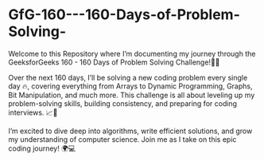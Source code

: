 # GfG-160---160-Days-of-Problem-Solving-

Welcome to this Repository where I’m documenting my journey through the GeeksforGeeks 160 - 160 Days of Problem Solving Challenge!🧑‍💻

Over the next 160 days, I’ll be solving a new coding problem every single day 🔥, covering everything from Arrays to Dynamic Programming, Graphs, Bit Manipulation, and much more. This challenge is all about leveling up my problem-solving skills, building consistency, and preparing for coding interviews. 📈🎯


I’m excited to dive deep into algorithms, write efficient solutions, and grow my understanding of computer science. Join me as I take on this epic coding journey! 🌍💻

